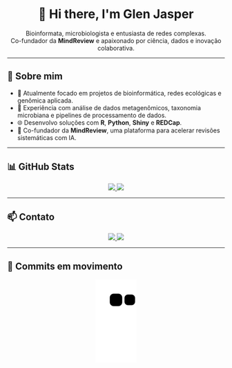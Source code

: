 <h1 align="center">👋 Hi there, I'm Glen Jasper</h1>

<p align="center">
  Bioinformata, microbiologista e entusiasta de redes complexas.<br>
  Co-fundador da <strong>MindReview</strong> e apaixonado por ciência, dados e inovação colaborativa.
</p>

---

## 🧬 Sobre mim

- 🔭 Atualmente focado em projetos de bioinformática, redes ecológicas e genômica aplicada.
- 🧪 Experiência com análise de dados metagenômicos, taxonomia microbiana e pipelines de processamento de dados.
- 🌐 Desenvolvo soluções com **R**, **Python**, **Shiny** e **REDCap**.
- 🧠 Co-fundador da **MindReview**, uma plataforma para acelerar revisões sistemáticas com IA.

---

## 📊 GitHub Stats

<div align="center">
  <a href="https://github.com/glenjasper">
    <img height="170em" src="https://github-readme-stats.vercel.app/api/top-langs/?username=glenjasper&layout=compact&langs_count=16&theme=dracula"/>
    <img height="170em" src="https://github-readme-stats.vercel.app/api?username=glenjasper&show_icons=true&theme=dracula&include_all_commits=true&count_private=true&hide=issues"/>
  </a>
</div>

---

## 📫 Contato

<div align="center">
  <a href="https://www.linkedin.com/in/glenjasper" target="_blank">
    <img src="https://img.shields.io/badge/-LinkedIn-%230077B5?style=for-the-badge&logo=linkedin&logoColor=white">
  </a>
  <a href="mailto:glen.yupanqui@gmail.com">
    <img src="https://img.shields.io/badge/-Gmail-%23333?style=for-the-badge&logo=gmail&logoColor=white">
  </a>
</div>

---

## 🐍 Commits em movimento

<div align="center">
  <img src="https://github.com/glenjasper/glenjasper/blob/output/github-contribution-grid-snake.svg">
</div>
